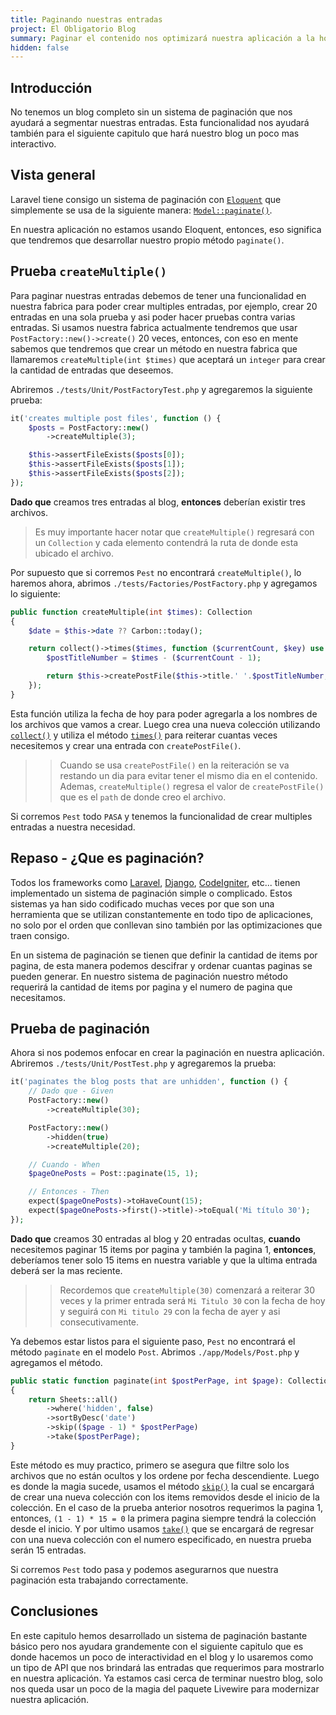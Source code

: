 ```yaml
---
title: Paginando nuestras entradas
project: El Obligatorio Blog
summary: Paginar el contenido nos optimizará nuestra aplicación a la hora de presentar las entradas que tenemos disponibles.
hidden: false
---
```


## Introducción

No tenemos un blog completo sin un sistema de paginación que nos ayudará a segmentar nuestras entradas. Esta funcionalidad nos ayudará también para el siguiente capitulo que hará nuestro blog un poco mas interactivo.

## Vista general

Laravel tiene consigo un sistema de paginación con [`Eloquent`](https://laravel.com/docs/9.x/eloquent#introduction) que simplemente se usa de la siguiente manera: [`Model::paginate()`](https://laravel.com/docs/9.x/eloquent-resources#pagination).

En nuestra aplicación no estamos usando Eloquent, entonces, eso significa que tendremos que desarrollar nuestro propio método `paginate()`.

## Prueba `createMultiple()`

Para paginar nuestras entradas debemos de tener una funcionalidad en nuestra fabrica para poder crear multiples entradas, por ejemplo, crear 20 entradas en una sola prueba y asi poder hacer pruebas contra varias entradas. Si usamos nuestra fabrica actualmente tendremos que usar `PostFactory::new()->create()` 20 veces, entonces, con eso en mente sabemos que tendremos que crear un método en nuestra fabrica que llamaremos `createMultiple(int $times)` que aceptará un `integer` para crear la cantidad de entradas que deseemos.

Abriremos `./tests/Unit/PostFactoryTest.php` y agregaremos la siguiente prueba:

``` php
it('creates multiple post files', function () {
    $posts = PostFactory::new()
        ->createMultiple(3);

    $this->assertFileExists($posts[0]);
    $this->assertFileExists($posts[1]);
    $this->assertFileExists($posts[2]);
});
```

**Dado que** creamos tres entradas al blog, **entonces** deberían existir tres archivos.

> Es muy importante hacer notar que `createMultiple()` regresará con un `Collection` y cada elemento contendrá la ruta de donde esta ubicado el archivo.

Por supuesto que si corremos `Pest` no encontrará `createMultiple()`, lo haremos ahora, abrimos `./tests/Factories/PostFactory.php` y agregamos lo siguiente:

``` php
public function createMultiple(int $times): Collection
{
    $date = $this->date ?? Carbon::today();

    return collect()->times($times, function ($currentCount, $key) use ($date, $times) {
        $postTitleNumber = $times - ($currentCount - 1);

        return $this->createPostFile($this->title.' '.$postTitleNumber, $date->subDays($key));
    });
}
```

Esta función utiliza la fecha de hoy para poder agregarla a los nombres de los archivos que vamos a crear. Luego crea una nueva colección utilizando [`collect()`](https://laravel.com/docs/9.x/collections#method-collect) y utiliza el método [`times()`](https://laravel.com/docs/9.x/collections#method-times) para reiterar cuantas veces necesitemos y crear una entrada con `createPostFile()`.

>> Cuando se usa `createPostFile()` en la reiteración se va restando un dia para evitar tener el mismo dia en el contenido. Ademas, `createMultiple()` regresa el valor de `createPostFile()` que es el `path` de donde creo el archivo.

Si corremos `Pest` todo `PASA` y tenemos la funcionalidad de crear multiples entradas a nuestra necesidad.

## Repaso - ¿Que es paginación?

Todos los frameworks como [Laravel](https://laravel.com/docs/9.x/pagination#main-content), [Django](https://docs.djangoproject.com/en/4.0/topics/pagination), [CodeIgniter](https://www.codeigniter.com/userguide3/libraries/pagination.html), etc... tienen implementado un sistema de paginación simple o complicado. Estos sistemas ya han sido codificado muchas veces por que son una herramienta que se utilizan constantemente en todo tipo de aplicaciones, no solo por el orden que conllevan sino también por las optimizaciones que traen consigo.

En un sistema de paginación se tienen que definir la cantidad de items por pagina, de esta manera podemos descifrar y ordenar cuantas paginas se pueden generar. En nuestro sistema de paginación nuestro método requerirá la cantidad de items por pagina y el numero de pagina que necesitamos.

## Prueba de paginación

Ahora si nos podemos enfocar en crear la paginación en nuestra aplicación. Abriremos `./tests/Unit/PostTest.php` y agregaremos la prueba:

``` php
it('paginates the blog posts that are unhidden', function () {
    // Dado que - Given
    PostFactory::new()
        ->createMultiple(30);

    PostFactory::new()
        ->hidden(true)
        ->createMultiple(20);

    // Cuando - When
    $pageOnePosts = Post::paginate(15, 1);

    // Entonces - Then
    expect($pageOnePosts)->toHaveCount(15);
    expect($pageOnePosts->first()->title)->toEqual('Mi título 30');
});
```

**Dado que** creamos 30 entradas al blog y 20 entradas ocultas, **cuando** necesitemos paginar 15 items por pagina y también la pagina 1, **entonces**, deberíamos tener solo 15 items en nuestra variable y que la ultima entrada deberá ser la mas reciente.

>> Recordemos que `createMultiple(30)` comenzará a reiterar 30 veces y la primer entrada será `Mi Titulo 30` con la fecha de hoy y seguirá con `Mi titulo 29` con la fecha de ayer y asi consecutivamente.

Ya debemos estar listos para el siguiente paso, `Pest` no encontrará el método `paginate` en el modelo `Post`. Abrimos `./app/Models/Post.php` y agregamos el método.

``` php
public static function paginate(int $postPerPage, int $page): Collection
{
    return Sheets::all()
        ->where('hidden', false)
        ->sortByDesc('date')
        ->skip(($page - 1) * $postPerPage)
        ->take($postPerPage);
}
```

Este método es muy practico, primero se asegura que filtre solo los archivos que no están ocultos y los ordene por fecha descendiente. Luego es donde la magia sucede, usamos el método [`skip()`](https://laravel.com/docs/9.x/collections#method-skip) la cual se encargará de crear una nueva colección con los items removidos desde el inicio de la colección. En el caso de la prueba anterior nosotros requerimos la pagina 1, entonces, `(1 - 1) * 15 = 0` la primera pagina siempre tendrá la colección desde el inicio. Y por ultimo usamos [`take()`](https://laravel.com/docs/9.x/collections#method-take) que se encargará de regresar con una nueva colección con el numero especificado, en nuestra prueba serán 15 entradas.

Si corremos `Pest` todo pasa y podemos asegurarnos que nuestra paginación esta trabajando correctamente.

## Conclusiones

En este capitulo hemos desarrollado un sistema de paginación bastante básico pero nos ayudara grandemente con el siguiente capitulo que es donde hacemos un poco de interactividad en el blog y lo usaremos como un tipo de API que nos brindará las entradas que requerimos para mostrarlo en nuestra aplicación. Ya estamos casi cerca de terminar nuestro blog, solo nos queda usar un poco de la magia del paquete Livewire para modernizar nuestra aplicación.
